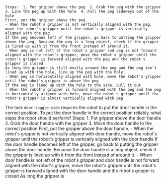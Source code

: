 
    Steps:  1. Put gripper above the peg  2. Grab the peg with the gripper  3. Line the peg up with the hole  4. Pull the peg sideways out of the hole
    First, put the gripper above the peg.
    - When the robot's gripper is not vertically aligned with the peg, move the robot's gripper until the robot's gripper is vertically aligned with the peg
    If the peg becomes left of the gripper, go back to putting the gripper above the peg. Because the peg is a long object, check if the gripper is lined up with it from the front instead of around it.
    - When peg is not left of the robot's gripper and peg is not forward aligned with the robot's gripper, move the robot's gripper until the robot's gripper is forward aligned with the peg and the robot's gripper is closed
    As long the gripper is still mostly around the peg and the peg isn't lined up with the hole, line up the peg with the hole.
    - When peg is horizontally aligned with hole, move the robot's gripper until the robot's gripper is above the peg
    If the peg is lined up with the hole to the side, pull it out.
    - When the robot's gripper is forward aligned with the peg and the peg is horizontally aligned with hole, move the robot's gripper until the robot's gripper is almost vertically aligned with peg

The task `door-toggle-side` requires the robot to put the door handle in the correct position.
To put the door handle in the correct position reliably, what steps the robot should perform?
    Steps:  1. Put gripper above the door handle  2. Grab the door handle with the gripper  3. Move the door handle to the correct position
    First, put the gripper above the door handle.
    - When the robot's gripper is not vertically aligned with door handle, move the robot's gripper until the robot's gripper is vertically aligned with the door handle
    If the door handle becomes left of the gripper, go back to putting the gripper above the door handle. Because the door handle is a long object, check if the gripper is lined up with it from the front instead of around it.
    - When door handle is not left of the robot's gripper and door handle is not forward aligned with the robot's gripper, move the robot's gripper until the robot's gripper is forward aligned with the door handle and the robot's gripper is closed
    As long the gripper is